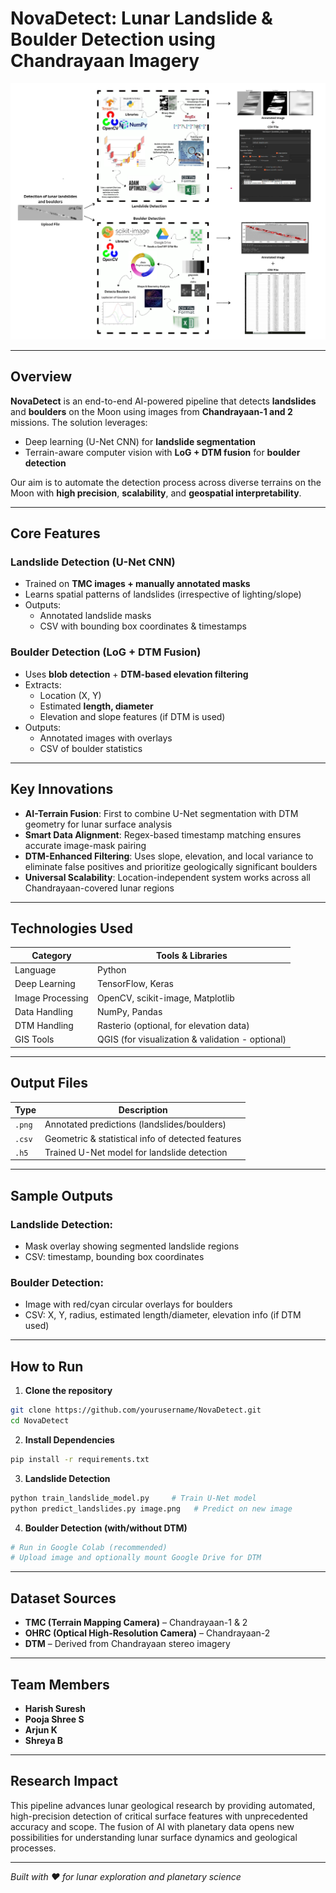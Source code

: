 #  NovaDetect: Lunar Landslide & Boulder Detection using Chandrayaan Imagery

![Pipeline](NovaDetect.png)

---

##  Overview

**NovaDetect** is an end-to-end AI-powered pipeline that detects **landslides** and **boulders** on the Moon using images from **Chandrayaan-1 and 2** missions. The solution leverages:

-  Deep learning (U-Net CNN) for **landslide segmentation**
-  Terrain-aware computer vision with **LoG + DTM fusion** for **boulder detection**

Our aim is to automate the detection process across diverse terrains on the Moon with **high precision**, **scalability**, and **geospatial interpretability**.

---

##  Core Features

###  Landslide Detection (U-Net CNN)
- Trained on **TMC images + manually annotated masks**
- Learns spatial patterns of landslides (irrespective of lighting/slope)
- Outputs: 
  - Annotated landslide masks
  - CSV with bounding box coordinates & timestamps

###  Boulder Detection (LoG + DTM Fusion)
- Uses **blob detection** + **DTM-based elevation filtering**
- Extracts:
  - Location (X, Y)
  - Estimated **length, diameter**
  - Elevation and slope features (if DTM is used)
- Outputs:
  - Annotated images with overlays
  - CSV of boulder statistics

---

##  Key Innovations

- **AI-Terrain Fusion**: First to combine U-Net segmentation with DTM geometry for lunar surface analysis
- **Smart Data Alignment**: Regex-based timestamp matching ensures accurate image-mask pairing
- **DTM-Enhanced Filtering**: Uses slope, elevation, and local variance to eliminate false positives and prioritize geologically significant boulders
- **Universal Scalability**: Location-independent system works across all Chandrayaan-covered lunar regions

---

##  Technologies Used

| Category          | Tools & Libraries                                  |
|-------------------|---------------------------------------------------|
| Language          | Python                                            |
| Deep Learning     | TensorFlow, Keras                                 |
| Image Processing  | OpenCV, scikit-image, Matplotlib                  |
| Data Handling     | NumPy, Pandas                                     |
| DTM Handling      | Rasterio (optional, for elevation data)           |
| GIS Tools         | QGIS (for visualization & validation - optional)  |

---

##  Output Files

| Type        | Description                                           |
|-------------|-------------------------------------------------------|
| `.png`      | Annotated predictions (landslides/boulders)           |
| `.csv`      | Geometric & statistical info of detected features     |
| `.h5`       | Trained U-Net model for landslide detection           |

---

##  Sample Outputs

###  Landslide Detection:
- Mask overlay showing segmented landslide regions
- CSV: timestamp, bounding box coordinates

###  Boulder Detection:
- Image with red/cyan circular overlays for boulders
- CSV: X, Y, radius, estimated length/diameter, elevation info (if DTM used)

---

##  How to Run

1. **Clone the repository**
```bash
git clone https://github.com/yourusername/NovaDetect.git
cd NovaDetect
```

2. **Install Dependencies**
```bash
pip install -r requirements.txt
```

3. **Landslide Detection**
```bash
python train_landslide_model.py     # Train U-Net model
python predict_landslides.py image.png   # Predict on new image
```

4. **Boulder Detection (with/without DTM)**
```bash
# Run in Google Colab (recommended)
# Upload image and optionally mount Google Drive for DTM
```

---

##  Dataset Sources

- **TMC (Terrain Mapping Camera)** – Chandrayaan-1 & 2
- **OHRC (Optical High-Resolution Camera)** – Chandrayaan-2
- **DTM** – Derived from Chandrayaan stereo imagery

---

##  Team Members

- **Harish Suresh**
- **Pooja Shree S** 
- **Arjun K**
- **Shreya B**

---

##  Research Impact

This pipeline advances lunar geological research by providing automated, high-precision detection of critical surface features with unprecedented accuracy and scope. The fusion of AI with planetary data opens new possibilities for understanding lunar surface dynamics and geological processes.

---

*Built with ❤️ for lunar exploration and planetary science*
